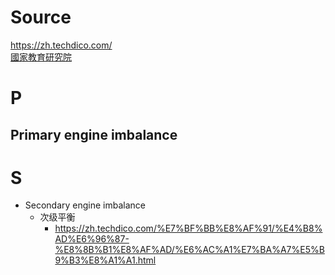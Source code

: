 # Source 
https://zh.techdico.com/  
[國家教育研究院](https://terms.naer.edu.tw/)
# P
## Primary engine imbalance

# S
- Secondary engine imbalance
  - 次级平衡
    - https://zh.techdico.com/%E7%BF%BB%E8%AF%91/%E4%B8%AD%E6%96%87-%E8%8B%B1%E8%AF%AD/%E6%AC%A1%E7%BA%A7%E5%B9%B3%E8%A1%A1.html